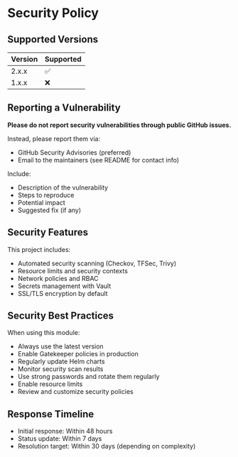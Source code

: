 # Security Policy

## Supported Versions

| Version | Supported          |
| ------- | ------------------ |
| 2.x.x   | :white_check_mark: |
| 1.x.x   | :x:                |

## Reporting a Vulnerability

**Please do not report security vulnerabilities through public GitHub issues.**

Instead, please report them via:
- GitHub Security Advisories (preferred)
- Email to the maintainers (see README for contact info)

Include:
- Description of the vulnerability
- Steps to reproduce
- Potential impact
- Suggested fix (if any)

## Security Features

This project includes:
- Automated security scanning (Checkov, TFSec, Trivy)
- Resource limits and security contexts
- Network policies and RBAC
- Secrets management with Vault
- SSL/TLS encryption by default

## Security Best Practices

When using this module:
- Always use the latest version
- Enable Gatekeeper policies in production
- Regularly update Helm charts
- Monitor security scan results
- Use strong passwords and rotate them regularly
- Enable resource limits
- Review and customize security policies

## Response Timeline

- Initial response: Within 48 hours
- Status update: Within 7 days
- Resolution target: Within 30 days (depending on complexity)